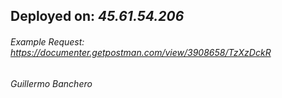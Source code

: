 

## Deployed on: ***45.61.54.206***


###### Example Request: https://documenter.getpostman.com/view/3908658/TzXzDckR

###### Guillermo Banchero
